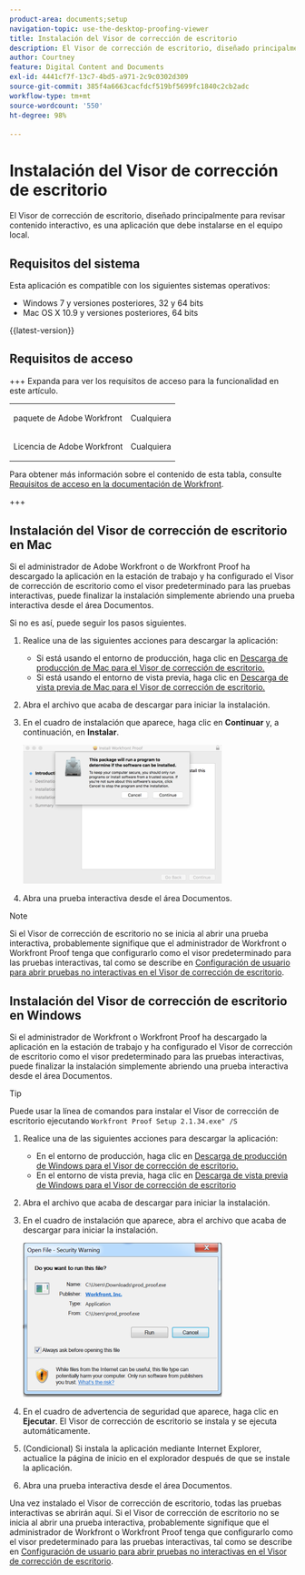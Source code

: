 ```yaml
---
product-area: documents;setup
navigation-topic: use-the-desktop-proofing-viewer
title: Instalación del Visor de corrección de escritorio
description: El Visor de corrección de escritorio, diseñado principalmente para revisar contenido interactivo, es una aplicación que debe instalarse en el equipo local.
author: Courtney
feature: Digital Content and Documents
exl-id: 4441cf7f-13c7-4bd5-a971-2c9c0302d309
source-git-commit: 385f4a6663cacfdcf519bf5699fc1840c2cb2adc
workflow-type: tm+mt
source-wordcount: '550'
ht-degree: 98%

---
```


# Instalación del Visor de corrección de escritorio

<!--Audited: 12/2023-->

El Visor de corrección de escritorio, diseñado principalmente para revisar contenido interactivo, es una aplicación que debe instalarse en el equipo local.

## Requisitos del sistema

Esta aplicación es compatible con los siguientes sistemas operativos:

* Windows 7 y versiones posteriores, 32 y 64 bits
* Mac OS X 10.9 y versiones posteriores, 64 bits

{{latest-version}}

## Requisitos de acceso

+++ Expanda para ver los requisitos de acceso para la funcionalidad en este artículo.


<table style="table-layout:auto"> 
 <col> 
 <col> 
 <tbody> 
  <tr> 
   <td role="rowheader">paquete de Adobe Workfront</td> 
   <td> <p>Cualquiera</p></td> 
  </tr> 
  <tr> 
   <td role="rowheader">Licencia de Adobe Workfront</td> 
   <td> <p>Cualquiera</p></td> 
  </tr> 
 </tbody> 
</table>

Para obtener más información sobre el contenido de esta tabla, consulte [Requisitos de acceso en la documentación de Workfront](/help/quicksilver/administration-and-setup/add-users/access-levels-and-object-permissions/access-level-requirements-in-documentation.md).

+++



## Instalación del Visor de corrección de escritorio en Mac

Si el administrador de Adobe Workfront o de Workfront Proof ha descargado la aplicación en la estación de trabajo y ha configurado el Visor de corrección de escritorio como el visor predeterminado para las pruebas interactivas, puede finalizar la instalación simplemente abriendo una prueba interactiva desde el área Documentos.

Si no es así, puede seguir los pasos siguientes.

1. Realice una de las siguientes acciones para descargar la aplicación:

   * Si está usando el entorno de producción, haga clic en [Descarga de producción de Mac para el Visor de corrección de escritorio.](https://app.proofhq.com/desktopviewer/mac)
   * Si está usando el entorno de vista previa, haga clic en [Descarga de vista previa de Mac para el Visor de corrección de escritorio.](https://assets.preview.proofhq.com/nativeviewer/desktop_viewer/Workfront+Proof+Preview-2.1.44.pkg)

1. Abra el archivo que acaba de descargar para iniciar la instalación.
1. En el cuadro de instalación que aparece, haga clic en **Continuar** y, a continuación, en **Instalar**.

   ![00000776.png](assets/00000776-350x244.png)

1. Abra una prueba interactiva desde el área Documentos.

>[!NOTE]
>
>Si el Visor de corrección de escritorio no se inicia al abrir una prueba interactiva, probablemente signifique que el administrador de Workfront o Workfront Proof tenga que configurarlo como el visor predeterminado para las pruebas interactivas, tal como se describe en [Configuración de usuario para abrir pruebas no interactivas en el Visor de corrección de escritorio](../../../workfront-proof/wp-work-proofsfiles/review-proofs-dpv/destop-proofing-viewer.md#user-setting-for-opening-non-interactive-proofs-in-the-desktop-proofing-viewer).

## Instalación del Visor de corrección de escritorio en Windows

Si el administrador de Workfront o Workfront Proof ha descargado la aplicación en la estación de trabajo y ha configurado el Visor de corrección de escritorio como el visor predeterminado para las pruebas interactivas, puede finalizar la instalación simplemente abriendo una prueba interactiva desde el área Documentos.

>[!TIP]
>
>Puede usar la línea de comandos para instalar el Visor de corrección de escritorio ejecutando `Workfront Proof Setup 2.1.34.exe" /S`

1. Realice una de las siguientes acciones para descargar la aplicación:

   * En el entorno de producción, haga clic en [Descarga de producción de Windows para el Visor de corrección de escritorio.](https://app.proofhq.com/desktopviewer/windows)
   * En el entorno de vista previa, haga clic en [Descarga de vista previa de Windows para el Visor de corrección de escritorio](https://assets.preview.proofhq.com/nativeviewer/desktop_viewer/Workfront+Proof+Preview+Setup+2.1.44.exe)

1. Abra el archivo que acaba de descargar para iniciar la instalación.
1. En el cuadro de instalación que aparece, abra el archivo que acaba de descargar para iniciar la instalación.

   ![Screen_Shot_2018-05-02_at_10.56.55_AM.png](assets/screen-shot-2018-05-02-at-10.56.55-am-350x271.png)

1. En el cuadro de advertencia de seguridad que aparece, haga clic en **Ejecutar**. El Visor de corrección de escritorio se instala y se ejecuta automáticamente.
1. (Condicional) Si instala la aplicación mediante Internet Explorer, actualice la página de inicio en el explorador después de que se instale la aplicación.
1. Abra una prueba interactiva desde el área Documentos.

Una vez instalado el Visor de corrección de escritorio, todas las pruebas interactivas se abrirán aquí. Si el Visor de corrección de escritorio no se inicia al abrir una prueba interactiva, probablemente signifique que el administrador de Workfront o Workfront Proof tenga que configurarlo como el visor predeterminado para las pruebas interactivas, tal como se describe en [Configuración de usuario para abrir pruebas no interactivas en el Visor de corrección de escritorio](../../../workfront-proof/wp-work-proofsfiles/review-proofs-dpv/destop-proofing-viewer.md#user-setting-for-launching-non-interactive-proofs).
